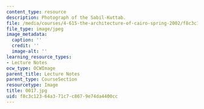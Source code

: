 ```yaml
---
content_type: resource
description: Photograph of the Sabil-Kuttab.
file: /media/courses/4-615-the-architecture-of-cairo-spring-2002/f8c3c12364a371c7c8679e74da4400cc_0017.jpg
file_type: image/jpeg
image_metadata:
  caption: ''
  credit: ''
  image-alt: ''
learning_resource_types:
- Lecture Notes
ocw_type: OCWImage
parent_title: Lecture Notes
parent_type: CourseSection
resourcetype: Image
title: 0017.jpg
uid: f8c3c123-64a3-71c7-c867-9e74da4400cc
---
```

